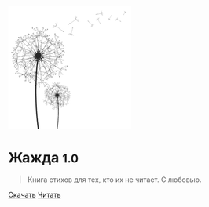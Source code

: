 <!--![logo](_media/icon.svg)-->

![logo](_media/dan250.png)

# Жажда <small>1.0</small>

> Книга стихов для тех, кто их не читает.
> С любовью.

[Скачать](#Скачать)
[Читать](#Жажда)